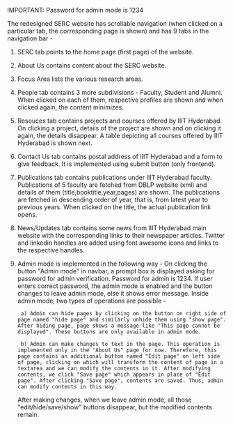 
IMPORTANT: Password for admin mode is 1234


The redesigned SERC website has scrollable navigation (when clicked on a particular tab, the corresponding page is shown) and has 9 tabs in the navigation bar -

1. SERC tab points to the home page (first page) of the website.

2. About Us contains content about the SERC website.

3. Focus Area lists the various research areas.

4. People tab contains 3 more subdivisions - Faculty, Student and Alumni. When clicked on each of them, respective profiles are shown and when clicked again, the content minimizes.

5. Resouces tab contains projects and courses offered by IIIT Hyderabad. On clicking a project, details of the project are shown and on clicking it again, the details disappear. A table depicting all courses offered by IIIT Hyderabad is shown next.

6. Contact Us tab contains postal address of IIIT Hyderabad and a form to give feedback. It is implemented using submit button (only frontend).

7. Publications tab contains publications under IIIT Hyderabad faculty. Publications of 5 faculty are fetched from DBLP website (xml) and details of them (title,booktitle,year,pages) are shown. The publications are fetched in descending order of year, that is, from latest year to previous years. When clicked on the title, the actual publication link opens.

8. News/Updates tab contains some news from IIIT Hyderabad main website with the corresponding links to their newspaper articles. Twitter and linkedin handles are added using font awesome icons and links to the respective handles.

9. Admin mode is implemented in the following way - 
    On clicking the button "Admin mode" in navbar, a prompt box is displayed asking for password for admin verification. Password for admin is 1234. If user enters correct password, the admin mode is enabled and the button changes to leave admin mode, else it shows error message. Inside admin mode, two types of operations are possible - 
        
        a) Admin can hide pages by clicking on the button on right side of page named "hide page" and similarly unhide them using "show page". After hiding page, page shows a message like "This page cannot be displayed". These buttons are only available in admin mode.
        
        b) Admin can make changes to text in the page. This operation is implemented only in the "About Us" page for now. Therefore, this page contains an additional button named "Edit page" on left side of page, clicking on which will transform the content of page in a textarea and we can modify the contents in it. After modifying contents, we click "Save page" which appears in place of "Edit page". After clicking "Save page", contents are saved. Thus, admin can modify contents in this way.
    
    After making changes, when we leave admin mode, all those "edit/hide/save/show" buttons disappear, but the modified contents remain.

    